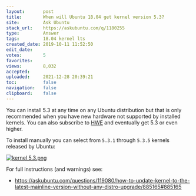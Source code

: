 ```yaml
---
layout:       post
title:        When will Ubuntu 18.04 get kernel version 5.3?
site:         Ask Ubuntu
stack_url:    https://askubuntu.com/q/1180255
type:         Answer
tags:         18.04 kernel lts
created_date: 2019-10-11 11:52:50
edit_date:    
votes:        5
favorites:    
views:        8,032
accepted:     
uploaded:     2021-12-28 20:39:21
toc:          false
navigation:   false
clipboard:    false
---
```


You can install 5.3 at any time on any Ubuntu distribution but that is only recommended when you have new hardware not supported by installed kernels. You can also subscribe to [HWE][1] and eventually get 5.3 or even higher.

To install manually you can select from `5.3.1` through `5.3.5` kernels released by Ubuntu:

[![kernel 5.3.png][2]][2]

For full instructions (and warnings) see:

- https://askubuntu.com/questions/119080/how-to-update-kernel-to-the-latest-mainline-version-without-any-distro-upgrade/885165#885165


  [1]: https://wiki.ubuntu.com/Kernel/LTSEnablementStack
  [2]: https://i.stack.imgur.com/O3gVM.png
